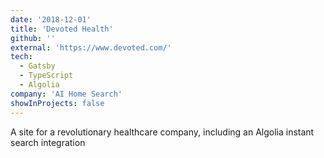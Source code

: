 ```yaml
---
date: '2018-12-01'
title: 'Devoted Health'
github: ''
external: 'https://www.devoted.com/'
tech:
  - Gatsby
  - TypeScript
  - Algolia
company: 'AI Home Search'
showInProjects: false
---
```


A site for a revolutionary healthcare company, including an Algolia instant search integration
